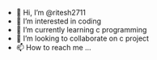 - 👋 Hi, I’m @ritesh2711
- 👀 I’m interested in coding
- 🌱 I’m currently learning c programming
- 💞️ I’m looking to collaborate on c project
- 📫 How to reach me ...

<!---
ritesh2711/ritesh2711 is a ✨ special ✨ repository because its `README.md` (this file) appears on your GitHub profile.
You can click the Preview link to take a look at your changes.
--->
